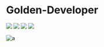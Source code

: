 # Golden-Developer

[![](https://img.shields.io/badge/Java-18-success?logo=java)](https://www.oracle.com/java/technologies/javase-downloads.html)
[![](https://img.shields.io/badge/Golden--Developer-Mysql--Api-brightgreen?logo=golden-developer.de/img/Golden-Developer-logo.png)](https://github.com/Golden-Developer/MYSQL-Api)
[![](https://img.shields.io/badge/Golden--Developer-DC--Backup-brightgreen?logo=golden-developer.de/img/Golden-Developer-logo.png)](https://github.com/Golden-Developer/DC-Backup)
[![](https://discord.com/api/guilds/817500165866782770/widget.png)](https://discord.gg/0hMr4ce0tIl3SLv5)

![a](https://golden-developer.de/img/GD-logo.png)
